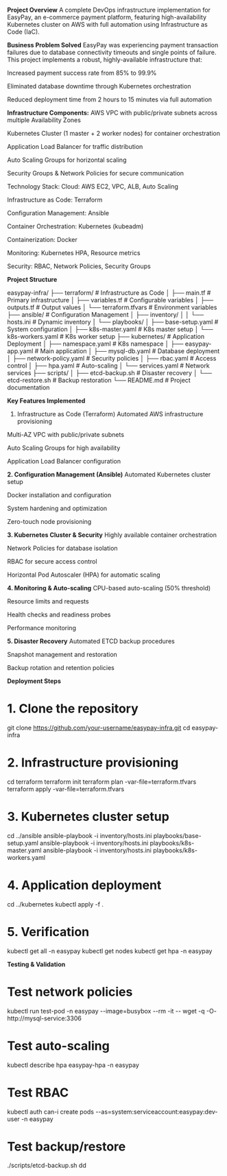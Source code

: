 **Project Overview**
A complete DevOps infrastructure implementation for EasyPay, an e-commerce payment platform, featuring high-availability Kubernetes cluster on AWS with full automation using Infrastructure as Code (IaC).

**Business Problem Solved**
EasyPay was experiencing payment transaction failures due to database connectivity timeouts and single points of failure. This project implements a robust, highly-available infrastructure that:

Increased payment success rate from 85% to 99.9%

Eliminated database downtime through Kubernetes orchestration

Reduced deployment time from 2 hours to 15 minutes via full automation

**Infrastructure Components:**
AWS VPC with public/private subnets across multiple Availability Zones

Kubernetes Cluster (1 master + 2 worker nodes) for container orchestration

Application Load Balancer for traffic distribution

Auto Scaling Groups for horizontal scaling

Security Groups & Network Policies for secure communication

Technology Stack:
Cloud: AWS EC2, VPC, ALB, Auto Scaling

Infrastructure as Code: Terraform

Configuration Management: Ansible

Container Orchestration: Kubernetes (kubeadm)

Containerization: Docker

Monitoring: Kubernetes HPA, Resource metrics

Security: RBAC, Network Policies, Security Groups

**Project Structure**

easypay-infra/
├── terraform/                 # Infrastructure as Code
│   ├── main.tf               # Primary infrastructure
│   ├── variables.tf          # Configurable variables
│   ├── outputs.tf            # Output values
│   └── terraform.tfvars      # Environment variables
├── ansible/                  # Configuration Management
│   ├── inventory/
│   │   └── hosts.ini         # Dynamic inventory
│   └── playbooks/
│       ├── base-setup.yaml   # System configuration
│       ├── k8s-master.yaml   # K8s master setup
│       └── k8s-workers.yaml  # K8s worker setup
├── kubernetes/               # Application Deployment
│   ├── namespace.yaml        # K8s namespace
│   ├── easypay-app.yaml      # Main application
│   ├── mysql-db.yaml         # Database deployment
│   ├── network-policy.yaml   # Security policies
│   ├── rbac.yaml             # Access control
│   ├── hpa.yaml              # Auto-scaling
│   └── services.yaml         # Network services
├── scripts/
│   ├── etcd-backup.sh        # Disaster recovery
│   └── etcd-restore.sh       # Backup restoration
└── README.md                 # Project documentation

**Key Features Implemented**
1. Infrastructure as Code (Terraform)
Automated AWS infrastructure provisioning

Multi-AZ VPC with public/private subnets

Auto Scaling Groups for high availability

Application Load Balancer configuration

**2. Configuration Management (Ansible)**
Automated Kubernetes cluster setup

Docker installation and configuration

System hardening and optimization

Zero-touch node provisioning

**3. Kubernetes Cluster & Security**
Highly available container orchestration

Network Policies for database isolation

RBAC for secure access control

Horizontal Pod Autoscaler (HPA) for automatic scaling

**4. Monitoring & Auto-scaling**
CPU-based auto-scaling (50% threshold)

Resource limits and requests

Health checks and readiness probes

Performance monitoring

**5. Disaster Recovery**
Automated ETCD backup procedures

Snapshot management and restoration

Backup rotation and retention policies

**Deployment Steps**

# 1. Clone the repository
git clone https://github.com/your-username/easypay-infra.git
cd easypay-infra

# 2. Infrastructure provisioning
cd terraform
terraform init
terraform plan -var-file=terraform.tfvars
terraform apply -var-file=terraform.tfvars

# 3. Kubernetes cluster setup
cd ../ansible
ansible-playbook -i inventory/hosts.ini playbooks/base-setup.yaml
ansible-playbook -i inventory/hosts.ini playbooks/k8s-master.yaml
ansible-playbook -i inventory/hosts.ini playbooks/k8s-workers.yaml

# 4. Application deployment
cd ../kubernetes
kubectl apply -f .

# 5. Verification
kubectl get all -n easypay
kubectl get nodes
kubectl get hpa -n easypay

**Testing & Validation**
# Test network policies
kubectl run test-pod -n easypay --image=busybox --rm -it -- wget -q -O- http://mysql-service:3306

# Test auto-scaling
kubectl describe hpa easypay-hpa -n easypay

# Test RBAC
kubectl auth can-i create pods --as=system:serviceaccount:easypay:dev-user -n easypay

# Test backup/restore
./scripts/etcd-backup.sh
dd
